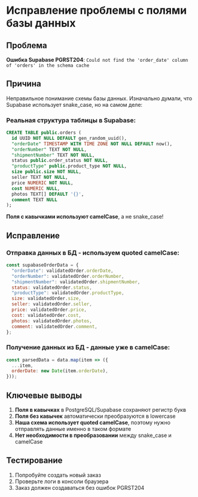 # Исправление проблемы с полями базы данных

## Проблема

**Ошибка Supabase PGRST204**: `Could not find the 'order_date' column of 'orders' in the schema cache`

## Причина

Неправильное понимание схемы базы данных. Изначально думали, что Supabase использует snake_case, но на самом деле:

### Реальная структура таблицы в Supabase:
```sql
CREATE TABLE public.orders (
  id UUID NOT NULL DEFAULT gen_random_uuid(),
  "orderDate" TIMESTAMP WITH TIME ZONE NOT NULL DEFAULT now(),
  "orderNumber" TEXT NOT NULL,
  "shipmentNumber" TEXT NOT NULL,
  status public.order_status NOT NULL,
  "productType" public.product_type NOT NULL,
  size public.size NOT NULL,
  seller TEXT NOT NULL,
  price NUMERIC NOT NULL,
  cost NUMERIC NULL,
  photos TEXT[] DEFAULT '{}',
  comment TEXT NULL
);
```

**Поля с кавычками используют camelCase**, а не snake_case!

## Исправление

### Отправка данных в БД - используем quoted camelCase:

```javascript
const supabaseOrderData = {
  "orderDate": validatedOrder.orderDate,
  "orderNumber": validatedOrder.orderNumber,
  "shipmentNumber": validatedOrder.shipmentNumber,
  status: validatedOrder.status,
  "productType": validatedOrder.productType,
  size: validatedOrder.size,
  seller: validatedOrder.seller,
  price: validatedOrder.price,
  cost: validatedOrder.cost,
  photos: validatedOrder.photos,
  comment: validatedOrder.comment,
};
```

### Получение данных из БД - данные уже в camelCase:

```javascript
const parsedData = data.map(item => ({
  ...item,
  orderDate: new Date(item.orderDate),
}));
```

## Ключевые выводы

1. **Поля в кавычках** в PostgreSQL/Supabase сохраняют регистр букв
2. **Поля без кавычек** автоматически преобразуются в lowercase
3. **Наша схема использует quoted camelCase**, поэтому нужно отправлять данные именно в таком формате
4. **Нет необходимости в преобразовании** между snake_case и camelCase

## Тестирование

1. Попробуйте создать новый заказ
2. Проверьте логи в консоли браузера
3. Заказ должен создаваться без ошибок PGRST204 